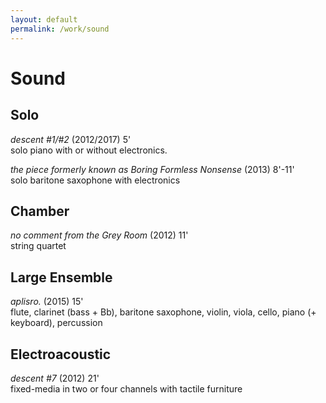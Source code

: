 ```yaml
---
layout: default
permalink: /work/sound
---
```

# Sound

## Solo

<!-- [_descent #1/#2_](http://jacobsundstrom/work/sound/descent) (2012/2017) 5' <br /> -->
_descent #1/#2_ (2012/2017) 5' <br />
solo piano with or without electronics.

<!-- [_the piece formerly known as Boring Formless Nonsense_](http://jacobsundstrom.com/work/sound/boringformlessnonsense) (2013) 8'-11' <br /> -->
_the piece formerly known as Boring Formless Nonsense_ (2013) 8'-11' <br />
solo baritone saxophone with electronics

## Chamber

<!-- [_no comment from the Grey Room_](http://jacobsundstrom.com/work/sound/noComment) (2012) 11' <br /> -->
_no comment from the Grey Room_ (2012) 11' <br />
string quartet

## Large Ensemble

_aplisro._ (2015) 15' <br />
flute, clarinet (bass + Bb), baritone saxophone, violin, viola, cello, piano (+ keyboard), percussion

## Electroacoustic

_descent #7_ (2012) 21' <br />
fixed-media in two or four channels with tactile furniture
